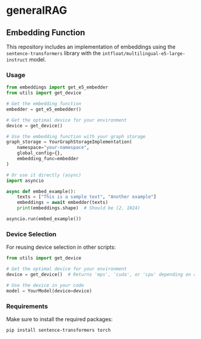 # generalRAG

## Embedding Function

This repository includes an implementation of embeddings using the `sentence-transformers` library with the `intfloat/multilingual-e5-large-instruct` model.

### Usage

```python
from embeddings import get_e5_embedder
from utils import get_device

# Get the embedding function
embedder = get_e5_embedder()

# Get the optimal device for your environment
device = get_device()

# Use the embedding function with your graph storage
graph_storage = YourGraphStorageImplementation(
    namespace="your-namespace",
    global_config={},
    embedding_func=embedder
)

# Or use it directly (async)
import asyncio

async def embed_example():
    texts = ["This is a sample text", "Another example"]
    embeddings = await embedder(texts)
    print(embeddings.shape)  # Should be (2, 1024)

asyncio.run(embed_example())
```

### Device Selection

For reusing device selection in other scripts:

```python
from utils import get_device

# Get the optimal device for your environment
device = get_device()  # Returns 'mps', 'cuda', or 'cpu' depending on availability

# Use the device in your code
model = YourModel(device=device)
```

### Requirements

Make sure to install the required packages:

```
pip install sentence-transformers torch
```